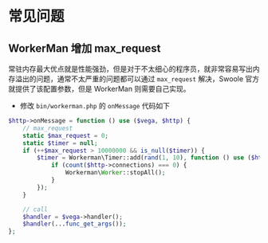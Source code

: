 # 常见问题

## WorkerMan 增加 max_request

常驻内存最大优点就是性能强劲，但是对于不太细心的程序员，就非常容易写出内存溢出的问题，通常不太严重的问题都可以通过 `max_request` 解决，Swoole 官方就提供了该配置参数，但是 WorkerMan 则需要自己实现。

- 修改 `bin/workerman.php` 的 `onMessage` 代码如下

```php
$http->onMessage = function () use ($vega, $http) {
    // max_request
    static $max_request = 0;
    static $timer = null;
    if (++$max_request > 10000000 && is_null($timer)) {
        $timer = Workerman\Timer::add(rand(1, 10), function () use ($http) {
            if (count($http->connections) === 0) {
                Workerman\Worker::stopAll();
            }
        });
    }

    // call
    $handler = $vega->handler();
    $handler(...func_get_args());
};
```



